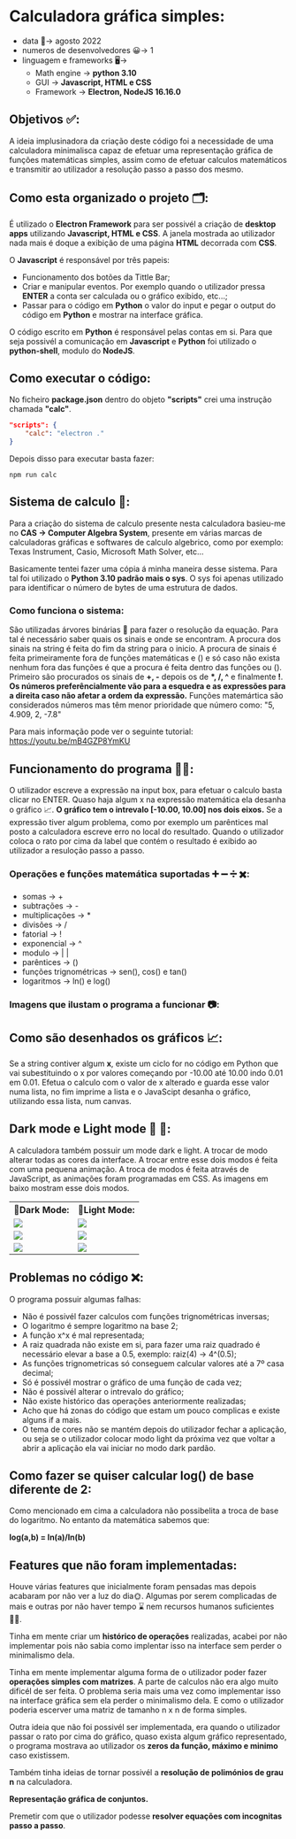 # Calculadora gráfica simples:

- data 📅-> agosto 2022
- numeros de desenvolvedores 😀-> 1
- linguagem e frameworks 🖥->
	- Math engine -> __python 3.10__
	- GUI -> __Javascript, HTML e CSS__
	- Framework -> __Electron, NodeJS 16.16.0__

## Objetivos ✅:
A ideia implusinadora da criação deste código foi a necessidade de uma calculadora minimalisca capaz de efetuar uma representação gráfica de funções matemáticas simples, assim como de efetuar calculos matemáticos e transmitir ao utilizador a resolução passo a passo dos mesmo.

## Como esta organizado o projeto 🗂:
É utilizado o __Electron Framework__ para ser possivél a criação de __desktop apps__ utilizando __Javascript, HTML e CSS__. A janela mostrada ao utilizador nada mais é doque a exibição de uma página __HTML__ decorrada com __CSS__. 

O __Javascript__ é responsável por três papeis:
- Funcionamento dos botões da Tittle Bar;
- Criar e manipular eventos. Por exemplo quando o utilizador pressa __ENTER__ a conta ser calculada ou o gráfico exibido, etc...;
- Passar para o código em __Python__ o valor do input e pegar o output do código em __Python__ e mostrar na interface gráfica.

O código escrito em __Python__ é responsável pelas contas em si. Para que seja possivél a comunicação em __Javascript__ e __Python__ foi utilizado o __python-shell__, modulo do __NodeJS__.

## Como executar o código:
No ficheiro __package.json__ dentro do objeto __"scripts"__ crei uma instrução chamada __"calc"__. 
```json
"scripts": {
	"calc": "electron ."
}
```
Depois disso para executar basta fazer:

	npm run calc

## Sistema de calculo 🧮:
Para a criação do sistema de calculo presente nesta calculadora basieu-me no __CAS -> Computer Algebra System__, presente em várias marcas de calculadoras gráficas e softwares de calculo algebrico, como por exemplo: Texas Instrument, Casio, Microsoft Math Solver, etc...

Basicamente tentei fazer uma cópia á minha maneira desse sistema. Para tal foi utilizado o __Python 3.10 padrão mais o sys__. O sys foi apenas utilizado para identificar o número de bytes de uma estrutura de dados.

### Como funciona o sistema:
São utilizadas árvores binárias 🌳 para fazer o resolução da equação. Para tal é necessário saber quais os sinais e onde se encontram. A procura dos sinais na string é feita do fim da string para o inicio.
A procura de sinais é feita primeiramente fora de funções matemáticas e () e só caso não exista nenhum fora das funções é que a procura é feita dentro das funções ou ().
Primeiro são procurados os sinais de __+, -__ depois os de __*, /, ^__ e finalmente __!__.
__Os números preferêncialmente vão para a esquedra e as expressões para a direita caso não afetar a ordem da expressão.__ Funções matemártica são considerados números mas têm menor prioridade que número como: "5, 4.909, 2, -7.8"

Para mais informação pode ver o seguinte tutorial: https://youtu.be/mB4GZP8YmKU

## Funcionamento do programa 🧑‍💻:
O utilizador escreve a expressão na input box, para efetuar o calculo basta clicar no ENTER. Quaso haja algum x na expressão matemática ela desanha o gráfico 📈. __O gráfico tem o intrevalo [-10.00, 10.00] nos dois eixos.__
Se a expressão tiver algum problema, como por exemplo um parêntices mal posto a calculadora escreve erro no local do resultado. Quando o utilizador coloca o rato por cima da label que contém o resultado é exibido ao utilizador a resuloção passo a passo.

### Operações e funções matemática suportadas ➕ ➖ ➗ ✖️:
- somas -> +
- subtrações -> -
- multiplicações -> *
- divisões -> /
- fatorial -> !
- exponencial -> ^
- modulo -> | |
- parêntices -> ()
- funções trignométricas -> sen(), cos() e tan()
- logaritmos -> ln() e log()

### Imagens que ilustam o programa a funcionar 📷:

## Como são desenhados os gráficos 📈:
Se a string contiver algum __x__, existe um ciclo for no código em Python que vai subestituindo o x por valores começando por -10.00 até 10.00 indo 0.01 em 0.01. Efetua o calculo com o valor de x alterado e guarda esse valor numa lista, no fim imprime a lista e o JavaScipt desanha o gráfico, utilizando essa lista, num canvas.

## Dark mode e Light mode 🔅 🌙:
A calculadora também possuir um mode dark e light. A trocar de modo alterar todas as cores da interface. A trocar entre esse dois modos é feita com uma pequena animação. A troca de modos é feita através de JavaScript, as animações foram programadas em CSS. As imagens em baixo mostram esse dois modos.

<table>
  <tr valign="middle">
    <th>🌙Dark Mode:</th>
    <th>🔅Light Mode:</th>
  </tr>
  <tr>
    <td valign="middle"><img src="https://user-images.githubusercontent.com/91985039/187801647-387851f0-d275-4bf3-bdd0-402c60d35dcd.png"></td>
    <td valign="middle"><img src="https://user-images.githubusercontent.com/91985039/187801589-ad9baf2d-411e-4704-9eda-da0196ebccb4.png"></td>
  </tr>
  <tr>
    <td valign="middle"><img src="https://user-images.githubusercontent.com/91985039/187801656-cf54f9b1-b878-4969-b612-eb1399129daf.png"></td>
    <td valign="middle"><img src="https://user-images.githubusercontent.com/91985039/187801603-9e3e928e-2724-4fc1-aac4-bc294b4b1ec7.png"></td>
  </tr>
  <tr>
    <td valign="middle"><img src="https://user-images.githubusercontent.com/91985039/187801669-a5b8748d-6294-4d7c-a785-b6261922865b.jpg"></td>
    <td valign="middle"><img src="https://user-images.githubusercontent.com/91985039/187801635-2cd14209-7f53-4e64-bab1-ab35c7f0cddb.jpg"></td>
  </tr>
</table>

## Problemas no código ❌:
O programa possuir algumas falhas:
- Não é possivél fazer calculos com funções trignométricas inversas;
- O logaritmo é sempre logaritmo na base 2;
- A função x^x é mal representada;
- A raiz quadrada não existe em si, para fazer uma raiz quadrado é necessário elevar a base a 0.5, exemplo: raiz(4) -> 4^(0.5);
- As funções trignometricas só conseguem calcular valores até a 7º casa decimal;
- Só é possivél mostrar o gráfico de uma função de cada vez;
- Não é possivél alterar o intrevalo do gráfico;
- Não existe histórico das operações anteriormente realizadas;
- Acho que há zonas do código que estam um pouco complicas e existe alguns if a mais.
- O tema de cores não se mantém depois do utilizador fechar a aplicação, ou seja se o utilizador colocar modo light da próxima vez que voltar a abrir a aplicação ela vai iniciar no modo dark pardão.

## Como fazer se quiser calcular log() de base diferente de 2:
Como mencionado em cima a calculadora não possibelita a troca de base do logaritmo. No entanto da matemática sabemos que:

__log(a,b) = ln(a)/ln(b)__


## Features que não foram implementadas:
Houve várias features que inicialmente foram pensadas mas depois acabaram por não ver a luz do dia🌞. Algumas por serem complicadas de mais e outras por não haver tempo ⌛️ nem recursos humanos suficientes 👨‍💻.

Tinha em mente criar um __histórico de operações__ realizadas, acabei por não implementar pois não sabia como implentar isso na interface sem perder o minimalismo dela.

Tinha em mente implementar alguma forma de o utilizador poder fazer __operações simples com matrizes__. A parte de calculos não era algo muito dificél de ser feita. O problema seria mais uma vez como implementar isso na interface gráfica sem ela perder o minimalismo dela. E como o utilizador poderia escerver uma matriz de tamanho n x n de forma simples.

Outra ideia que não foi possivél ser implementada, era quando o utilizador passar o rato por cima do gráfico, quaso exista algum gráfico representado, o programa mostrava ao utilizador os  __zeros da função, máximo e minimo__ caso existissem.

Também tinha ideias de tornar possivél a __resolução de polimónios de grau n__ na calculadora.

__Representação gráfica de conjuntos.__

Premetir com que o utilizador podesse __resolver equações com incognitas passo a passo__.
